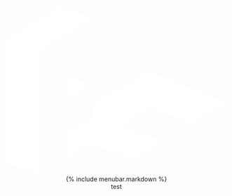 <header>
    <div id="standard-header">
        <a href="/"><div id="logo"><svg id="Layer_1" data-name="Layer 1" xmlns="http://www.w3.org/2000/svg" viewBox="0 0 397.32 303.93"> <defs> </defs> <title>Fast Familiar</title> <path class="logo-color" d="M397.32,174.2c-21.05,12.72-41.76,25.25-62.58,37.85l-72.35-29.29-52.68,31.55,72.65,29.38L227,277.17l-72.82-29.42-45.7,27.45V228.33l45-27.09v-23.8l102.65-60.63Z" style="fill: rgb(255, 255, 255);"></path> <path class="logo-color" d="M57.38,83.35V303.93L0,280.91V59.1L98.13,0l58,23.85Z" style="fill: rgb(255, 255, 255);"></path> <path class="logo-color" d="M108,168.94V124.39l46.12,17.94Z" style="fill: rgb(255, 255, 255);"></path></svg></div></a>
        <!-- include menubar -->
        {% include menubar.markdown %}
    </div>
    <div id="standard-header-padding">test</div>
</header>